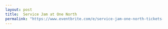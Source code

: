 ```yaml
---
layout: post
title:  Service Jam at One North
permalink: "https://www.eventbrite.com/e/service-jam-one-north-tickets-52988944359"
---
```

